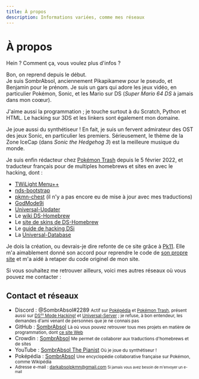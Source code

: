 ```yaml
---
title: À propos
description: Informations variées, comme mes réseaux
---
```


# À propos
Hein ? Comment ça, vous voulez plus d'infos ?

Bon, on reprend depuis le début.<br>
Je suis SombrAbsol, anciennement Pikapikamew pour le pseudo, et Benjamin pour le prénom. Je suis un gars qui adore les jeux vidéo, en particulier Pokémon, Sonic, et les Mario sur DS (<i>Super Mario 64 DS</i> à jamais dans mon coœur).

J'aime aussi la programmation ; je touche surtout à du Scratch, Python et HTML. Le hacking sur 3DS et les linkers sont également mon domaine.

Je joue aussi du synthétiseur ! En fait, je suis un fervent admirateur des OST des jeux Sonic, en particulier les premiers. Sérieusement, le thème de la Zone IceCap (dans <i>Sonic the Hedgehog 3</i>) est la meilleure musique du monde.

Je suis enfin rédacteur chez [Pokémon Trash](https://www.pokemontrash.com) depuis le 5 février 2022, et traducteur français pour de multiples homebrews et sites en avec le hacking, dont :
* [TWiLight Menu++](https://github.com/DS-Homebrew/TWiLightMenu)
* [nds-bootstrap](https://github.com/DS-Homebrew/nds-bootstrap)
* [pkmn-chest](https://github.com/Universal-Team/pkmn-chest) (il n'y a pas encore eu de mise à jour avec mes traductions)
* [GodMode9i](https://github.com/DS-Homebrew/GodMode9i)
* [Universal-Updater](https://github.com/Universal-Team/Universal-Updater)
* Le [wiki DS-Homebrew](https://wiki.ds-homebrew.com/fr-FR/)
* Le [site de skins de DS-Homebrew](https://skins.ds-homebrew.com)
* Le [guide de hacking DSi](https://dsi.cfw.guide/fr-FR/)
* La [Universal-Database](https://db.universal-team.net)

Je dois la création, ou devrais-je dire refonte de ce site grâce à [Pk11](https://github.com/Epicpkmn11). Elle m'a aimablement donné son accord pour reprendre le code de [son propre site](https://pk11.us) et m'a aidé à retaper du code originel de mon site.

Si vous souhaitez me retrouver ailleurs, voici mes autres réseaux où vous pouvez me contacter :

## Contact et réseaux
- Discord : @SombrAbsol#2289 <small>Actif sur [Poképédia](https://discord.com/invite/W5Hggsc) et [Pokémon Trash](https://discord.com/invite/K6fPaHd), présent aussi sur [DS⁽ⁱ⁾ Mode Hacking!](https://discord.gg/yD3spjv) et [Universal-Server](https://discord.gg/KDJCfGF) ; je refuse, à bon entendeur, les demandes d'ami venant de personnes que je ne connais pas</small>
- GitHub : [SombrAbsol](https://github.com/SombrAbsol) <small>Là où vous pouvez retrouver tous mes projets en matière de programmation, dont [ce site Web](https://github.com/SombrAbsol/SombrAbsol.github.io)</small>
- Crowdin : [SombrAbsol](https://crowdin.com/profile/SombrAbsol) <small>Me permet de collaborer aux traductions d'homebrews et de sites</small>
- YouTube : [SombrAbsol The Pianist](https://www.youtube.com/channel/UCegzx2k_fVENG_Ipf61hNRQ) <small>Où je joue du synthétiseur !</small>
- Poképédia : [SombrAbsol](https://www.pokepedia.fr/Utilisateur:SombrAbsol) <small>Une encyclopédie collaborative française sur Pokémon, comme Wikipédia
- Adresse e-mail : [darkabsolpkmn@gmail.com](mailto:darkabsolpkmn@gmail.com) <small>Si jamais vous avez besoin de m'envoyer un e-mail</small>